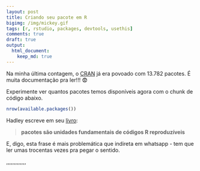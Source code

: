 ```yaml
---
layout: post
title: Criando seu pacote em R
bigimg: /img/mickey.gif
tags: [r, rstudio, packages, devtools, usethis]
comments: true
draft: true
output:
  html_document:
    keep_md: true
---
```


Na minha última contagem, o [CRAN](https://cran.r-project.org/) já era povoado com 13.782 pacotes. É muita documentação pra ler!!! 😨

Experimente ver quantos pacotes temos disponíveis agora com o chunk de código abaixo.

```r
nrow(available.packages())
```

Hadley escreve em seu [livro](http://r-pkgs.had.co.nz/): 

> **pacotes são unidades fundamentais de códigos R reproduzíveis**

E, digo, esta frase é mais problemática que indireta em whatsapp - tem que ler umas trocentas vezes pra pegar o sentido.

,,,,,,,,,,,,,



<script type="text/x-mathjax-config">
MathJax.Hub.Config({
  tex2jax: {inlineMath: [['$','$'], ['\\(','\\)']]}
});
</script>

<script type="text/javascript" async
  src="https://cdn.mathjax.org/mathjax/latest/MathJax.js?config=TeX-MML-AM_CHTML">
</script>
